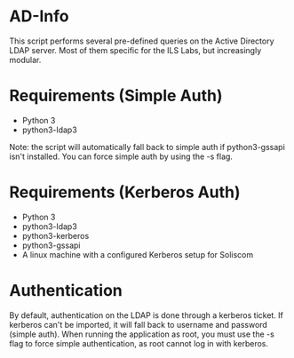 # AD-Info
This script performs several pre-defined queries on the Active Directory LDAP server. 
Most of them specific for the ILS Labs, but increasingly modular.

# Requirements (Simple Auth)
- Python 3
- python3-ldap3

Note: the script will automatically fall back to simple auth if python3-gssapi isn't installed. You can force simple
auth by using the -s flag.

# Requirements (Kerberos Auth)
- Python 3
- python3-ldap3
- python3-kerberos
- python3-gssapi
- A linux machine with a configured Kerberos setup for Soliscom

# Authentication
By default, authentication on the LDAP is done through a kerberos ticket. If kerberos can't be imported, it will fall
back to username and password (simple auth). When running the application as root, you must use the -s flag to force 
simple authentication, as root cannot log in with kerberos.